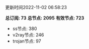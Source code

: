 更新时间2022-11-02 06:58:23

**总订阅: 73**
**总节点: 2095**
**有效节点: 723**
- ss节点: 380
- v2ray节点: 246
- trojan节点: 97
